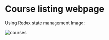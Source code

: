 # Course listing webpage
Using Redux state management
Image : 


![courses](https://github.com/user-attachments/assets/892ca31a-1935-4eb1-bb36-5f0d14dcac47)
